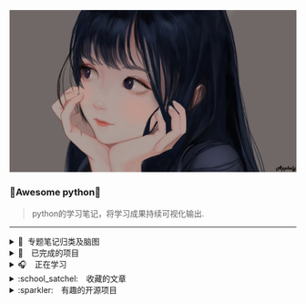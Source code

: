 ![](index.jpg)
    
### 💎Awesome python💎
>	python的学习笔记，将学习成果持续可视化输出.

<hr>

<details>
<summary>📌&nbsp;&nbsp;专题笔记归类及脑图</summary>
</br>

* [`脑图`](https://github.com/pigPEQ/Awesome-python/tree/main/doc/Mind%20maps)

</details>

<details>
<summary>🔑　已完成的项目</summary>
</br>

* [`test`](#attempt)

</details>

<details>
<summary>🎧　正在学习</summary>
</br>

* [`test`](#attempt)

</details>

<details>
<summary>:school_satchel:　收藏的文章</summary>
</br>

* [`正则表达式30分钟入门`](https://deerchao.cn/tutorials/regex/regex.htm)
* [`VSCode必备插件`](https://juejin.im/post/5db66672f265da4d0e009aad)
* [`git的奇技淫巧`](https://github.com/521xueweihan/git-tips)
* [`轻松上手写作利器 Markdown`](https://mp.weixin.qq.com/s?__biz=Mzg5OTE5MTY4Nw==&mid=2247483760&idx=1&sn=7c9df7ef2f688a954a6ca44e2acea422&chksm=c0564798f721ce8e997bc15ab9075ef2111762fa1ce0590df1f9a053de7723ff7296346f6aaa&mpshare=1&scene=1&srcid=&sharer_sharetime=1568948330598&sharer_shareid=cf2da1dfac2ad798a3ed77123841da41&key=28a0f481c5d883ac1fb97d69c46872486659549ce5439eedf4b291f0f73faa716d05685128c0cfb32b6abad21c7133a84c7e047c4d4952a129c747e477070f668b6c5f4963bf1cba374598c37413d0d0&ascene=1&uin=MTExMzczNzEzOQ%3D%3D&devicetype=Windows+7&version=62060844&lang=zh_CN&pass_ticket=%2FeaU%2BKZIc7r27AT3A%2Fvf1zNEPJs2hgLy2LSqKfkkcyo8%2BlS6EbEIt0VumH2j1EZ9)

</details>

<details>
<summary>:sparkler:　有趣的开源项目</summary>
</br>

* [`LeetCode`](https://github.com/LiangJunrong/document-library/tree/master/other-library/LeetCode#chapter-one)
* [`30-seconds-of-code`](https://github.com/pigPEQ/30-seconds-of-code)
* [`capXDR-plugins`](https://github.com/lihaoyun6/capXDR-plugins)

</details>
